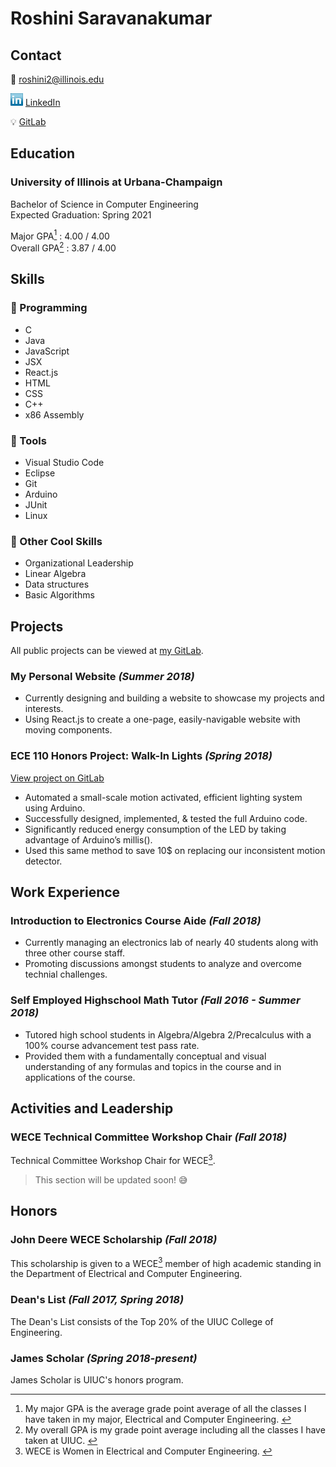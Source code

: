 # Roshini Saravanakumar  

## Contact  

📧 roshini2@illinois.edu

![LinkedIn Logo](/smol_linkedin_logo.png) [LinkedIn](https://www.linkedin.com/in/roshini-saravanakumar) 

💡 [GitLab](https://gitlab.com/roshinis)

<div id="education">   

  ## Education

  ### University of Illinois at Urbana-Champaign

  Bachelor of Science in Computer Engineering  
  Expected Graduation: Spring 2021
 
  Major GPA<a href="#footnotes" ><sup>1</sup></a> : 4.00 / 4.00  
  Overall GPA<a href="#footnotes"><sup>2</sup></a> : 3.87 / 4.00  

</div>

## Skills

### 🌻 Programming
- C 
- Java 
- JavaScript 
- JSX 
- React.js 
- HTML 
- CSS   
- C++ 
- x86 Assembly
  
### 🔧 Tools

- Visual Studio Code
- Eclipse
- Git
- Arduino  
- JUnit 
- Linux
 
### 🌈 Other Cool Skills  
- Organizational Leadership 
- Linear Algebra 
- Data structures 
- Basic Algorithms 


## Projects

All public projects can be viewed at [my GitLab](https://gitlab.com/roshinis).

### My Personal Website *(Summer 2018)*

-	Currently designing and building a website to showcase my projects and interests.
- Using React.js to create a one-page, easily-navigable website with moving components.

### ECE 110 Honors Project: Walk-In Lights *(Spring 2018)*

[View project on GitLab](https://gitlab.com/roshinis/ece110_honorsproject)

- Automated a small-scale motion activated, efficient lighting system using Arduino.
- Successfully designed, implemented, & tested the full Arduino code. 
-	Significantly reduced energy consumption of the LED by taking advantage of Arduino’s millis().  
- Used this same method to save 10$ on replacing our inconsistent motion detector.
 
## Work Experience 

### Introduction to Electronics Course Aide *(Fall 2018)*  

- Currently managing an electronics lab of nearly 40 students along with three other course staff. 
- Promoting discussions amongst students to analyze and overcome technial challenges. 

### Self Employed Highschool Math Tutor *(Fall 2016 - Summer 2018)* 
- Tutored high school students in Algebra/Algebra 2/Precalculus with a 100% course advancement test pass rate. 
- Provided them with a fundamentally conceptual and visual understanding of any formulas and topics in the course and in applications of the course.  
  
<div id="activities">  

## Activities and Leadership  

### WECE Technical Committee Workshop Chair *(Fall 2018)*  
  
Technical Committee Workshop Chair for WECE<a href="#footnotes"><sup>3</sup></a>.
> This section will be updated soon! 😅 
 
</div> 

## Honors 
 
### John Deere WECE Scholarship *(Fall 2018)* 
 
This scholarship is given to a WECE<a href="#footnotes"><sup>3</sup></a> member of high academic standing in the Department of Electrical and Computer Engineering. 

### Dean's List *(Fall 2017, Spring 2018)*

The Dean's List consists of the Top 20% of the UIUC College of Engineering.

### James Scholar *(Spring 2018-present)*

James Scholar is UIUC's honors program. 

<div id="footnotes">  

  ---
  <ol> 
    <li>My major GPA is the average grade point average of all the classes I have taken in my major, Electrical and Computer Engineering. <a href="#education">↩️</a></li>
    <li>My overall GPA is my grade point average including all the classes I have taken at UIUC. <a href="#education">↩️</a></li>   
    <li>WECE is Women in Electrical and Computer Engineering. <a href="#activities">↩️</a></li>
  </ol> 

</div>